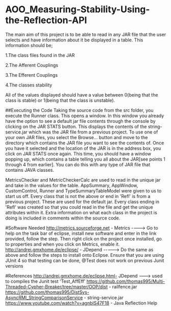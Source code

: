 # AOO_Measuring-Stability-Using-the-Reflection-API
The main aim of this project is to be able to read in any JAR file that the user selects and have information about it be displayed in a table.
This information should be;

1.The class files found in the JAR

2.The Afferent Couplings

3.The Efferent Couplings

4.The classes stability

All of the values displayed should have a value between 0(being that the class is stable) or 1(being that the class is unstable).

##Executing the Code
Taking the source code from the src folder, you execute the Runner class. This opens a window. In this window you already have the option to see a default jar file contents through the console by clicking on the JAR STATS button. This displays the contents of the string-service.jar which was the JAR file from a previous project. To use one of your own JAR files, you select the Browse... button and move to the directory which contains the JAR file you want to see the contents of. Once you have it selected and the location of the JAR is in the address box, you click on JAR STATS once again. This time, you should have a window popping up, which contains a table telling you all about the JAR[see points 1 through 4 from earlier]. You can do this with any type of JAR file that contains JAVA classes.

MetricsChecker and MetricCheckerCalc are used to read in the unique jar and take in the values for the table.
AppSummary, AppWindow, CustomControl, Runner and TypeSummaryTableModel were given to us to start us off.
Every class that is not the above or end in 'Refl' is from a previous project. These are used for the default jar.
Every class ending in 'Refl' was created so that you could read in the file and get the unique attributes within it.
Extra information on what each class in the project is doing is included in comments within the source code.


#Software Needed
 http://metrics.sourceforge.net - Metrics ----> Go to help on the task bar of eclipse, install new software and enter in the link provided, follow the step. Then right click on the project once installed, go to properties and when you click on Metrics, enable it.
 http://andrei.gmxhome.de/eclipse/ - JDepend -----> Do the same as above and follow the steps to install onto Eclipse. Ensure that you are using JUnit 4 so that testing can be done, @Test does not work on previous Junit versions

#References 
http://andrei.gmxhome.de/eclipse.html- JDepend ---> used to compiles the Junit test 'Test_AffEff'
https://github.com/thomas995/Multi-Threaded-Cypher-Breaker/tree/master/OOP/dist - railfence.jar
https://github.com/thomas995/DistSys-AsyncRMI_StringComparisonService - string-service.jar
https://www.youtube.com/watch?v=agnblS47F18 - Java Reflection Help

